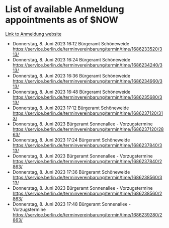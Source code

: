 # List of available Anmeldung appointments as of $NOW
[Link to Anmeldung website](https://service.berlin.de/terminvereinbarung/termin/tag.php?termin=1&anliegen[]=120686&dienstleisterlist=122210,122217,327316,122219,327312,122227,327314,122231,327346,122243,327348,122254,122252,329742,122260,329745,122262,329748,122271,327278,122273,327274,122277,327276,330436,122280,327294,122282,327290,122284,327292,122291,327270,122285,327266,122286,327264,122296,327268,150230,329760,122297,327286,122294,327284,122312,329763,122314,329775,122304,327330,122311,327334,122309,327332,317869,122281,327352,122279,329772,122283,122276,327324,122274,327326,122267,329766,122246,327318,122251,327320,122257,327322,122208,327298,122226,327300&herkunft=http%3A%2F%2Fservice.berlin.de%2Fdienstleistung%2F120686%2F)
- Donnerstag, 8. Juni 2023 16:12 Bürgeramt Schöneweide https://service.berlin.de/terminvereinbarung/termin/time/1686233520/313/
- Donnerstag, 8. Juni 2023 16:24 Bürgeramt Schöneweide https://service.berlin.de/terminvereinbarung/termin/time/1686234240/313/
- Donnerstag, 8. Juni 2023 16:36 Bürgeramt Schöneweide https://service.berlin.de/terminvereinbarung/termin/time/1686234960/313/
- Donnerstag, 8. Juni 2023 16:48 Bürgeramt Schöneweide https://service.berlin.de/terminvereinbarung/termin/time/1686235680/313/
- Donnerstag, 8. Juni 2023 17:12 Bürgeramt Schöneweide https://service.berlin.de/terminvereinbarung/termin/time/1686237120/313/
- Donnerstag, 8. Juni 2023  Bürgeramt Sonnenallee - Vorzugstermine https://service.berlin.de/terminvereinbarung/termin/time/1686237120/2863/
- Donnerstag, 8. Juni 2023 17:24 Bürgeramt Schöneweide https://service.berlin.de/terminvereinbarung/termin/time/1686237840/313/
- Donnerstag, 8. Juni 2023  Bürgeramt Sonnenallee - Vorzugstermine https://service.berlin.de/terminvereinbarung/termin/time/1686237840/2863/
- Donnerstag, 8. Juni 2023 17:36 Bürgeramt Schöneweide https://service.berlin.de/terminvereinbarung/termin/time/1686238560/313/
- Donnerstag, 8. Juni 2023  Bürgeramt Sonnenallee - Vorzugstermine https://service.berlin.de/terminvereinbarung/termin/time/1686238560/2863/
- Donnerstag, 8. Juni 2023 17:48 Bürgeramt Sonnenallee - Vorzugstermine https://service.berlin.de/terminvereinbarung/termin/time/1686239280/2863/
